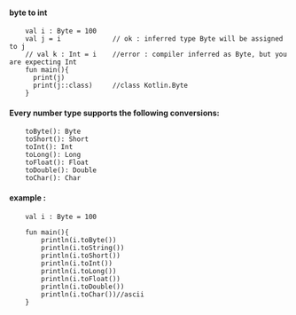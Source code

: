 #### byte to int

        val i : Byte = 100
        val j = i             // ok : inferred type Byte will be assigned to j
        // val k : Int = i    //error : compiler inferred as Byte, but you are expecting Int 
        fun main(){	
          print(j)
          print(j::class)     //class Kotlin.Byte
        }
        
        
#### Every number type supports the following conversions:

        toByte(): Byte
        toShort(): Short
        toInt(): Int
        toLong(): Long
        toFloat(): Float
        toDouble(): Double
        toChar(): Char

#### example : 

        val i : Byte = 100

        fun main(){
            println(i.toByte())
            println(i.toString())
            println(i.toShort())    
            println(i.toInt())
            println(i.toLong())
            println(i.toFloat())
            println(i.toDouble())
            println(i.toChar())//ascii
        }
